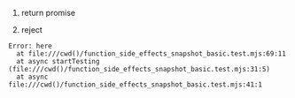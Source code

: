 1. return promise

2. reject
```undefined
Error: here
  at file:///cwd()/function_side_effects_snapshot_basic.test.mjs:69:11
  at async startTesting (file:///cwd()/function_side_effects_snapshot_basic.test.mjs:31:5)
  at async file:///cwd()/function_side_effects_snapshot_basic.test.mjs:41:1
```
